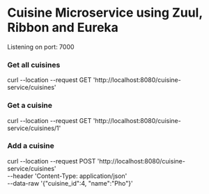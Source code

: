 # Cuisine Microservice using Zuul, Ribbon and Eureka

Listening on port: 7000

### Get all cuisines
curl --location --request GET 'http://localhost:8080/cuisine-service/cuisines'

### Get a cuisine
curl --location --request GET 'http://localhost:8080/cuisine-service/cuisines/1'

### Add a cuisine
curl --location --request POST 'http://localhost:8080/cuisine-service/cuisines' \
--header 'Content-Type: application/json' \
--data-raw '{"cuisine_id":4, "name":"Pho"}'
